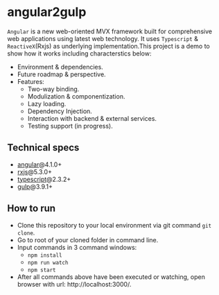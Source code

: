 # angular2gulp
`Angular` is a new web-oriented MVX framework built for comprehensive web applications using latest web technology. It uses `Typescript` & `ReactiveX`(Rxjs) as underlying implementation.This project is a demo to show how it works including characterstics below:
* Environment & dependencies.
* Future roadmap & perspective.
* Features:
   * Two-way binding.
   * Modulization & componentization.
   * Lazy loading.
   * Dependency Injection.
   * Interaction with backend & external services.
   * Testing support (in progress).
## Technical specs
* [angular](https://github.com/angular/angular)@4.1.0+
* [rxjs](https://github.com/ReactiveX/rxjs)@5.3.0+
* [typescript](https://github.com/Microsoft/TypeScript)@2.3.2+
* [gulp](https://github.com/gulpjs/gulp)@3.9.1+
## How to run
* Clone this repository to your local environment via git command `git clone`.
* Go to root of your cloned folder in command line.
* Input commands in 3 command windows:
    * `npm install`
    * `npm run watch`
    * `npm start`
* After all commands above have been executed or watching, open browser with url: http://localhost:3000/.
